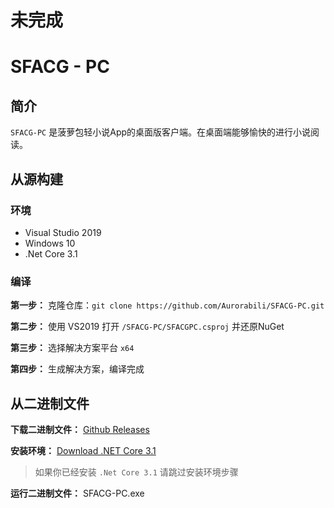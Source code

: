 # 未完成

# SFACG - PC

## 简介
`SFACG-PC` 是菠萝包轻小说App的桌面版客户端。在桌面端能够愉快的进行小说阅读。

## 从源构建
### 环境
- Visual Studio 2019
- Windows 10
- .Net Core 3.1
### 编译
**第一步：** 克隆仓库：`git clone https://github.com/Aurorabili/SFACG-PC.git`

**第二步：** 使用 VS2019 打开 `/SFACG-PC/SFACGPC.csproj` 并还原NuGet

**第三步：** 选择解决方案平台 `x64` 

**第四步：** 生成解决方案，编译完成

## 从二进制文件
**下载二进制文件：** [Github Releases](https://github.com/Aurorabili/SFACG-PC/releases)

**安装环境：** [Download .NET Core 3.1](https://dotnet.microsoft.com/download/dotnet-core/3.1)

>如果你已经安装 `.Net Core 3.1` 请跳过安装环境步骤

**运行二进制文件：** SFACG-PC.exe
